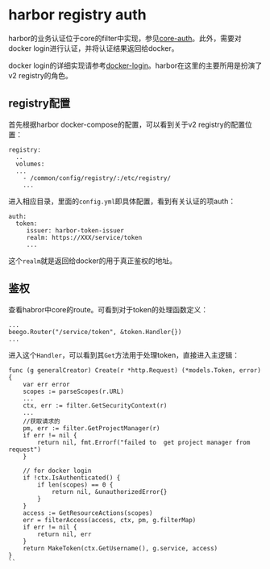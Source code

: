 # harbor registry auth

harbor的业务认证位于core的filter中实现，参见[core-auth](harbor-core-auth)。此外，需要对docker login进行认证，并将认证结果返回给docker。

docker login的详细实现请参考[docker-login](../docker/docker-login.md)。harbor在这里的主要所用是扮演了v2 registry的角色。

## registry配置

首先根据harbor docker-compose的配置，可以看到关于v2 registry的配置位置：
```
registry:
  ..
  volumes:
  ...
    - /common/config/registry/:/etc/registry/
	...
```
进入相应目录，里面的`config.yml`即具体配置，看到有关认证的项auth：
```
auth:
  token:
     issuer: harbor-token-issuer
	 realm: https://XXX/service/token
	 ...
```
这个`realm`就是返回给docker的用于真正鉴权的地址。

## 鉴权

查看habror中core的route。可看到对于token的处理函数定义：
```
...
beego.Router("/service/token", &token.Handler{})
...
```
进入这个`Handler`，可以看到其`Get`方法用于处理token，直接进入主逻辑：
```
func (g generalCreator) Create(r *http.Request) (*models.Token, error) {
	var err error
	scopes := parseScopes(r.URL)
	...
	ctx, err := filter.GetSecurityContext(r)
	...
	//获取请求的
	pm, err := filter.GetProjectManager(r)
	if err != nil {
		return nil, fmt.Errorf("failed to  get project manager from request")
	}

	// for docker login
	if !ctx.IsAuthenticated() {
		if len(scopes) == 0 {
			return nil, &unauthorizedError{}
		}
	}
	access := GetResourceActions(scopes)
	err = filterAccess(access, ctx, pm, g.filterMap)
	if err != nil {
		return nil, err
	}
	return MakeToken(ctx.GetUsername(), g.service, access)
}
``
